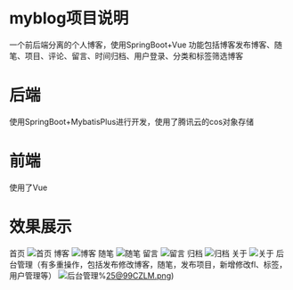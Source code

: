 # myblog项目说明
一个前后端分离的个人博客，使用SpringBoot+Vue
功能包括博客发布博客、随笔、项目、评论、留言、时间归档、用户登录、分类和标签筛选博客


# 后端
使用SpringBoot+MybatisPlus进行开发，使用了腾讯云的cos对象存储

# 前端
使用了Vue

# 效果展示
首页
![首页](https://gitee.com/CQGuHua/myblog/blob/master/image/1.png)
博客
![博客](https://gitee.com/CQGuHua/myblog/blob/master/image/2.png)
随笔
![随笔](https://gitee.com/CQGuHua/myblog/blob/master/image/3.png)
留言
![留言](https://gitee.com/CQGuHua/myblog/blob/master/image/4.png)
归档
![归档](https://gitee.com/CQGuHua/myblog/blob/master/image/5.png)
关于
![关于](https://gitee.com/CQGuHua/myblog/blob/master/image/6.png)
后台管理（有多重操作，包括发布修改博客，随笔，发布项目，新增修改fl、标签，用户管理等）
![后台管理](https://gitee.com/CQGuHua/myblog/blob/master/image/8TMAK%5B318XDJPT)%25@99CZLM.png)
